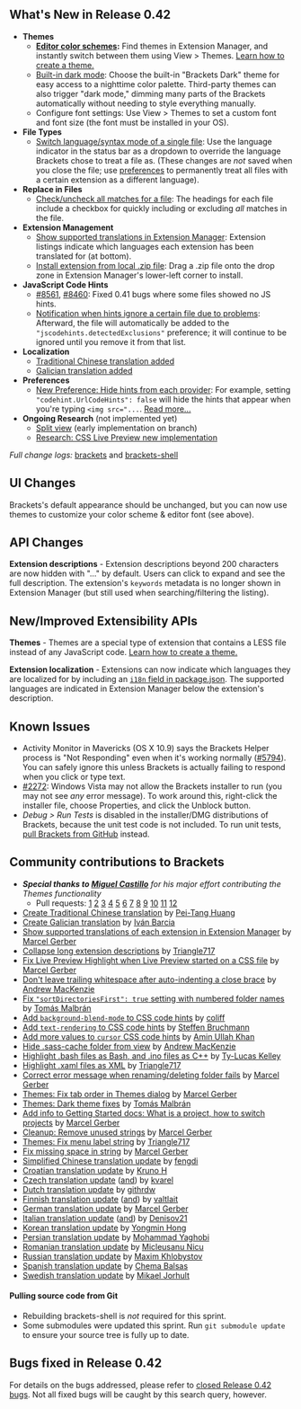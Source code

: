 What's New in Release 0.42
--------------------------
* **Themes**
    * **[Editor color schemes](https://trello.com/c/LHhAcbcU/1260-c-editor-themes):** Find themes in Extension Manager, and instantly switch between them using View > Themes. [Learn how to create a theme.](https://github.com/adobe/brackets/wiki/Creating-Themes)
    * [Built-in dark mode](https://github.com/adobe/brackets/pull/8462): Choose the built-in "Brackets Dark" theme for easy access to a nighttime color palette. Third-party themes can also trigger "dark mode," dimming many parts of the Brackets automatically without needing to style everything manually.
    * Configure font settings: Use View > Themes to set a custom font and font size (the font must be installed in your OS).
* **File Types**
    * [Switch language/syntax mode of a single file](https://github.com/adobe/brackets/pull/6409): Use the language indicator in the status bar as a dropdown to override the language Brackets chose to treat a file as. (These changes are _not_ saved when you close the file; use [preferences](https://github.com/adobe/brackets/wiki/How-to-Use-Brackets#preferences) to permanently treat all files with a certain extension as a different language).
* **Replace in Files**
    * [Check/uncheck all matches for a file](https://github.com/adobe/brackets/pull/8260): The headings for each file include a checkbox for quickly including or excluding _all_ matches in the file.
* **Extension Management**
    * [Show supported translations in Extension Manager](https://github.com/adobe/brackets/pull/7995): Extension listings indicate which languages each extension has been translated for (at bottom).
    * [Install extension from local .zip file](https://github.com/adobe/brackets/pull/8166): Drag a .zip file onto the drop zone in Extension Manager's lower-left corner to install.
* **JavaScript Code Hints**
    * [#8561](https://github.com/adobe/brackets/pull/8561), [#8460](https://github.com/adobe/brackets/pull/8460): Fixed 0.41 bugs where some files showed no JS hints.
    * [Notification when hints ignore a certain file due to problems](https://github.com/adobe/brackets/pull/8269): Afterward, the file will automatically be added to the `"jscodehints.detectedExclusions"` preference; it will continue to be ignored until you remove it from that list.
* **Localization**
    * [Traditional Chinese translation added](https://github.com/adobe/brackets/pull/8332)
    * [Galician translation added](https://github.com/adobe/brackets/pull/8226)
* **Preferences**
    * [New Preference: Hide hints from each provider](https://github.com/adobe/brackets/pull/8272): For example, setting `"codehint.UrlCodeHints": false` will hide the hints that appear when you're typing `<img src="...`. [Read more...](https://github.com/adobe/brackets/wiki/How-to-Use-Brackets#preferences)
* **Ongoing Research** (not implemented yet)
    * [Split view](https://trello.com/c/atD9BEDl/1281-m-splitview-implement-mainviewmanager-code-for-1x2-editors) (early implementation on branch)
    * [Research: CSS Live Preview new implementation](https://trello.com/c/JWRhHzI6/1356-c-livedev-initial-css-implementation)

_Full change logs:_ [brackets](https://github.com/adobe/brackets/compare/release-0.41...release-0.42#commits_bucket) and [brackets-shell](https://github.com/adobe/brackets-shell/compare/sprint-41...release-0.42#commits_bucket)


UI Changes
----------
Brackets's default appearance should be unchanged, but you can now use themes to customize your color scheme & editor font (see above).


API Changes
-----------
**Extension descriptions** - Extension descriptions beyond 200 characters are now hidden with "..." by default. Users can click to expand and see the full description. The extension's `keywords` metadata is no longer shown in Extension Manager (but still used when searching/filtering the listing).

New/Improved Extensibility APIs
-------------------------------
**Themes** - Themes are a special type of extension that contains a LESS file instead of any JavaScript code. [Learn how to create a theme.](https://github.com/adobe/brackets/wiki/Creating-Themes)

**Extension localization** - Extensions can now indicate which languages they are localized for by including an [`i18n` field in package.json](https://github.com/adobe/brackets/wiki/Extension-package-format#details). The supported languages are indicated in Extension Manager below the extension's description.

Known Issues
------------
* Activity Monitor in Mavericks (OS X 10.9) says the Brackets Helper process is "Not Responding" even when it's working normally ([#5794](https://github.com/adobe/brackets/issues/5794)). You can safely ignore this unless Brackets is actually failing to respond when you click or type text.
* [#2272](https://github.com/adobe/brackets/issues/2272): Windows Vista may not allow the Brackets installer to run (you may not see _any_ error message). To work around this, right-click the installer file, choose Properties, and click the Unblock button.
* _Debug > Run Tests_ is disabled in the installer/DMG distributions of Brackets, because the unit test code is not included. To run unit tests, [pull Brackets from GitHub](https://github.com/adobe/brackets/wiki/How-to-Hack-on-Brackets#wiki-getcode) instead.


Community contributions to Brackets
-----------------------------------
* _**Special thanks to [Miguel Castillo](https://github.com/MiguelCastillo)** for his major effort contributing the Themes functionality_
    * Pull requests: [1](https://github.com/adobe/brackets/pull/8302) [2](https://github.com/adobe/brackets/pull/8382) [3](https://github.com/adobe/brackets/pull/8400) [4](https://github.com/adobe/brackets/pull/8405) [5](https://github.com/adobe/brackets/pull/8418) [6](https://github.com/adobe/brackets/pull/8419) [7](https://github.com/adobe/brackets/pull/8447) [8](https://github.com/adobe/brackets/pull/8459) [9](https://github.com/adobe/brackets/pull/8475) [10](https://github.com/adobe/brackets/pull/8492) [11](https://github.com/adobe/brackets/pull/8505) [12](https://github.com/adobe/brackets/pull/8512)
* [Create Traditional Chinese translation](https://github.com/adobe/brackets/pull/8332) by [Pei-Tang Huang](https://github.com/tan9)
* [Create Galician translation](https://github.com/adobe/brackets/pull/8226) by [Iván Barcia](https://github.com/ivarcia)
* [Show supported translations of each extension in Extension Manager](https://github.com/adobe/brackets/pull/7995) by [Marcel Gerber](https://github.com/SAPlayer)
* [Collapse long extension descriptions](https://github.com/adobe/brackets/pull/8282) by [Triangle717](https://github.com/le717)
* [Fix Live Preview Highlight when Live Preview started on a CSS file](https://github.com/adobe/brackets/pull/8157) by [Marcel Gerber](https://github.com/SAPlayer)
* [Don't leave trailing whitespace after auto-indenting a close brace](https://github.com/adobe/brackets/pull/8439) by [Andrew MacKenzie](https://github.com/mackenza)
* [Fix `"sortDirectoriesFirst": true` setting with numbered folder names](https://github.com/adobe/brackets/pull/8341) by [Tomás Malbrán](https://github.com/TomMalbran)
* [Add `background-blend-mode` to CSS code hints](https://github.com/adobe/brackets/pull/8146) by [coliff](https://github.com/coliff)
* [Add `text-rendering` to CSS code hints](https://github.com/adobe/brackets/pull/8414) by [Steffen Bruchmann](https://github.com/sbruchmann)
* [Add more values to `cursor` CSS code hints](https://github.com/adobe/brackets/pull/8370) by [Amin Ullah Khan](https://github.com/sprintr)
* [Hide .sass-cache folder from view](https://github.com/adobe/brackets/pull/8458) by [Andrew MacKenzie](https://github.com/mackenza)
* [Highlight .bash files as Bash, and .ino files as C++](https://github.com/adobe/brackets/pull/8340) by [Ty-Lucas Kelley](https://github.com/tylucaskelley)
* [Highlight .xaml files as XML](https://github.com/adobe/brackets/pull/8333) by [Triangle717](https://github.com/le717)
* [Correct error message when renaming/deleting folder fails](https://github.com/adobe/brackets/pull/8008) by [Marcel Gerber](https://github.com/SAPlayer)
* [Themes: Fix tab order in Themes dialog](https://github.com/adobe/brackets/pull/8387) by [Marcel Gerber](https://github.com/SAPlayer)
* [Themes: Dark theme fixes](https://github.com/adobe/brackets/pull/8521) by [Tomás Malbrán](https://github.com/TomMalbran)
* [Add info to Getting Started docs: What is a project, how to switch projects](https://github.com/adobe/brackets/pull/7708) by [Marcel Gerber](https://github.com/SAPlayer)
* [Cleanup: Remove unused strings](https://github.com/adobe/brackets/pull/8563) by [Marcel Gerber](https://github.com/SAPlayer)
* [Themes: Fix menu label string](https://github.com/adobe/brackets/pull/8388) by [Triangle717](https://github.com/le717)
* [Fix missing space in string](https://github.com/adobe/brackets/pull/8309) by [Marcel Gerber](https://github.com/SAPlayer)
* [Simplified Chinese translation update](https://github.com/adobe/brackets/pull/8070) by [fengdi](https://github.com/fengdi)
* [Croatian translation update](https://github.com/adobe/brackets/pull/8469) by [Kruno H](https://github.com/diomed)
* [Czech translation update](https://github.com/adobe/brackets/pull/8060) ([and](https://github.com/adobe/brackets/pull/8279)) by [kvarel](https://github.com/kvarel)
* [Dutch translation update](https://github.com/adobe/brackets/pull/8281) by [githrdw](https://github.com/githrdw)
* [Finnish translation update](https://github.com/adobe/brackets/pull/8373) ([and](https://github.com/adobe/brackets/pull/8520)) by [valtlait](https://github.com/valtlait)
* [German translation update](https://github.com/adobe/brackets/pull/8568) by [Marcel Gerber](https://github.com/SAPlayer)
* [Italian translation update](https://github.com/adobe/brackets/pull/8264) ([and](https://github.com/adobe/brackets/pull/8569)) by [Denisov21](https://github.com/Denisov21)
* [Korean translation update](https://github.com/adobe/brackets/pull/8262) by [Yongmin Hong](https://github.com/revi)
* [Persian translation update](https://github.com/adobe/brackets/pull/8421) by [Mohammad Yaghobi](https://github.com/mohammadyaghobi)
* [Romanian translation update](https://github.com/adobe/brackets/pull/8307) by [Micleusanu Nicu](https://github.com/micnic)
* [Russian translation update](https://github.com/adobe/brackets/pull/8371) by [Maxim Khlobystov](https://github.com/gthacoder)
* [Spanish translation update](https://github.com/adobe/brackets/pull/8585) by [Chema Balsas](https://github.com/jbalsas)
* [Swedish translation update](https://github.com/adobe/brackets/pull/8567) by [Mikael Jorhult](https://github.com/mikaeljorhult)

#### Pulling source code from Git
* Rebuilding brackets-shell is _not_ required for this sprint.
* Some submodules were updated this sprint. Run `git submodule update` to ensure your source tree is fully up to date.


Bugs fixed in Release 0.42
--------------------------
For details on the bugs addressed, please refer to [closed Release 0.42 bugs](https://github.com/adobe/brackets/issues?q=is%3Aclosed+milestone%3A%22Release+0.42%22). Not all fixed bugs will be caught by this search query, however.